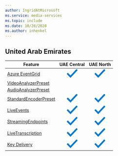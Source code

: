 ```yaml
---
author: IngridAtMicrosoft
ms.service: media-services
ms.topic: include
ms.date: 10/28/2020
ms.author: inhenkel
---
```


<!--Feature availability in region-->
## United Arab Emirates

| Feature | UAE Central | UAE North |
| --- | :---: | :---: |
| [Azure EventGrid](../monitoring/reacting-to-media-services-events.md) |![general](../media/azure-clouds-regions/ga.svg)  |![general](../media/azure-clouds-regions/ga.svg) |
| [VideoAnalyzerPreset](../analyze-video-audio-files-concept.md) |  |  |
| [AudioAnalyzerPreset](../analyze-video-audio-files-concept.md) |  |  |
| [StandardEncoderPreset](../encode-concept.md) |![general](../media/azure-clouds-regions/ga.svg)  | ![general](../media/azure-clouds-regions/ga.svg) |
| [LiveEvents](../stream-live-streaming-concept.md) |![general](../media/azure-clouds-regions/ga.svg)  | ![general](../media/azure-clouds-regions/ga.svg) |
| [StreamingEndpoints](../stream-streaming-endpoint-concept.md) |![general](../media/azure-clouds-regions/ga.svg) | ![general](../media/azure-clouds-regions/ga.svg) |
| [LiveTranscription](../live-event-live-transcription-how-to.md) | ![general](../media/azure-clouds-regions/ga.svg) | ![general](../media/azure-clouds-regions/ga.svg) |
| [Key Delivery](../drm-content-protection-concept.md) | ![general](../media/azure-clouds-regions/ga.svg) | ![general](../media/azure-clouds-regions/ga.svg) |![general](../media/azure-clouds-regions/ga.svg) | ![general](../media/azure-clouds-regions/ga.svg) | ![general](../media/azure-clouds-regions/ga.svg) |